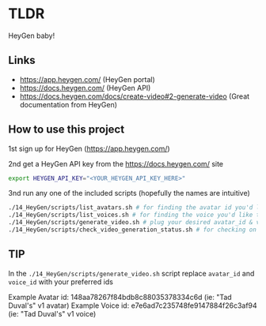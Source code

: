 # TLDR

HeyGen baby!

## Links

- https://app.heygen.com/ (HeyGen portal)
- https://docs.heygen.com/ (HeyGen API)
- https://docs.heygen.com/docs/create-video#2-generate-video (Great documentation from HeyGen)

## How to use this project

1st sign up for HeyGen (https://app.heygen.com/) 

2nd get a HeyGen API key from the https://docs.heygen.com/ site

```sh
export HEYGEN_API_KEY="<YOUR_HEYGEN_API_KEY_HERE>"
```

3nd run any one of the included scripts (hopefully the names are intuitive)

```sh
./14_HeyGen/scripts/list_avatars.sh # for finding the avatar id you'd like to use
./14_HeyGen/scripts/list_voices.sh # for finding the voice you'd like to pair with your avatar
./14_HeyGen/scripts/generate_video.sh # plug your desired avatar_id & voice_id here to generate custom Avatar videos
./14_HeyGen/scripts/check_video_generation_status.sh # for checking on the status of your video while it is being generated
```

## TIP

In the `./14_HeyGen/scripts/generate_video.sh` script replace `avatar_id` and `voice_id` with your preferred ids

Example Avatar id: 148aa78267f84bdb8c88035378334c6d (ie: "Tad Duval's" v1 avatar)
Example Voice id: e7e6ad7c235748fe9147884f26c3af94 (ie: "Tad Duval's" v1 voice)
